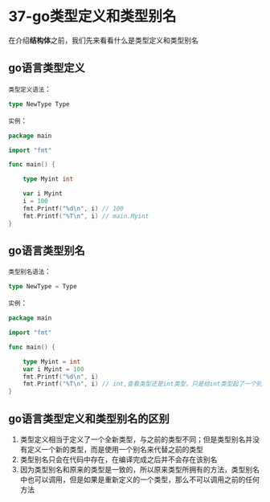 # 37-go类型定义和类型别名
在介绍**结构体**之前，我们先来看看什么是类型定义和类型别名

## go语言类型定义
`类型定义语法`：
```go
type NewType Type
```
`实例`：
```go
package main

import "fmt"

func main() {

    type Myint int

    var i Myint
    i = 100
    fmt.Printf("%d\n", i) // 100
    fmt.Printf("%T\n", i) // main.Myint
}
```

## go语言类型别名
`类型别名语法`：
```go
type NewType = Type
```
`实例`：
```go
package main

import "fmt"

func main() {

    type Myint = int
    var i Myint = 100
    fmt.Printf("%d\n", i)
    fmt.Printf("%T\n", i) // int,查看类型还是int类型，只是给int类型起了一个别名
}
```

## go语言类型定义和类型别名的区别
1. 类型定义相当于定义了一个全新类型，与之前的类型不同；但是类型别名并没有定义一个新的类型，而是使用一个别名来代替之前的类型
2. 类型别名只会在代码中存在，在编译完成之后并不会存在该别名
3. 因为类型别名和原来的类型是一致的，所以原来类型所拥有的方法，类型别名中也可以调用，但是如果是重新定义的一个类型，那么不可以调用之前的任何方法
